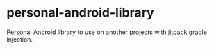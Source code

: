 # personal-android-library
Personal Android library to use on another projects with jitpack gradle injection.
